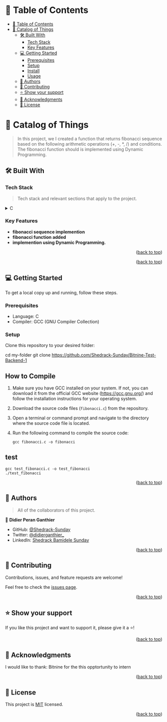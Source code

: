 <a name="readme-top"></a>


<div align="center">
  

  <h3><b></b></h3>

</div>

<!-- TABLE OF CONTENTS -->

# 📗 Table of Contents

- [📗 Table of Contents](#-table-of-contents)
- [📖 Catalog of Things ](#-catalog-of-things-)
  - [🛠 Built With ](#-built-with-)
    - [Tech Stack ](#tech-stack-)
    - [Key Features ](#key-features-)
  - [💻 Getting Started ](#-getting-started-)
    - [Prerequisites](#prerequisites)
    - [Setup](#setup)
    - [Install](#install)
    - [Usage](#usage)
  - [👥 Authors ](#-authors-)
  - [🤝 Contributing ](#-contributing-)
  - [⭐️ Show your support ](#️-show-your-support-)
  - [🙏 Acknowledgments ](#-acknowledgments-)
  - [📝 License ](#-license-)

<!-- PROJECT DESCRIPTION -->

# 📖 Catalog of Things <a name="about-project"></a>

> In this project, we I created a function that returns fibonacci sequence based on the following arithmetic operations (+, -, *, /) and conditions.
>The fibonacci function should is  implemented using Dynamic Programming.

## 🛠 Built With <a name="built-with"></a>

### Tech Stack <a name="tech-stack"></a>

> Tech stack and relevant sections that apply to the project.

<details>
  <summary>C</summary>
  <ul>
    <li><a href="https://reactjs.org/">React.js</a></li>
  </ul>
</details>


<!-- Features -->

### Key Features <a name="key-features"></a>


- **fibonacci sequence implemention**
- **fibonacci function added**
- **implemention  using Dynamic Programming.**

<p align="right">(<a href="#readme-top">back to top</a>)</p>


<p align="right">(<a href="#readme-top">back to top</a>)</p>

<!-- GETTING STARTED -->

## 💻 Getting Started <a name="getting-started"></a>

To get a local copy up and running, follow these steps.

### Prerequisites

- Language: C
- Compiler: GCC (GNU Compiler Collection)

### Setup

Clone this repository to your desired folder:


  cd my-folder
  git clone https://github.com/Shedrack-Sunday/Bitnine-Test-Backend-1


## How to Compile

1. Make sure you have GCC installed on your system. If not, you can download it from the official GCC website (https://gcc.gnu.org/) and follow the installation instructions for your operating system.

2. Download the source code files (`fibonacci.c`) from the repository.

3. Open a terminal or command prompt and navigate to the directory where the source code file is located.

4. Run the following command to compile the source code:

   ```shell
   gcc fibonacci.c -o fibonacci
   ```
## test

```
gcc test_fibonacci.c -o test_fibonacci
./test_fibonacci
```


<p align="right">(<a href="#readme-top">back to top</a>)</p>

<!-- AUTHORS -->

## 👥 Authors <a name="authors"></a>

> All of the collaborators of this project.

👤 **Didier Peran Ganthier**

- GitHub: [@Shedrack-Sunday](https://github.com/hedrack-Sunday)
- Twitter: [@didierganthier_](https://twitter.com/DeleSundayS)
- LinkedIn: [Shedrack Bamidele Sunday](https://linkedin.com/in/Shedrack-Sunday)





<p align="right">(<a href="#readme-top">back to top</a>)</p>

<!-- CONTRIBUTING -->

## 🤝 Contributing <a name="contributing"></a>

Contributions, issues, and feature requests are welcome!

Feel free to check the [issues page](../../issues/).

<p align="right">(<a href="#readme-top">back to top</a>)</p>

<!-- SUPPORT -->

## ⭐️ Show your support <a name="support"></a>


If you like this project and want to support it, please give it a ⭐️!

<p align="right">(<a href="#readme-top">back to top</a>)</p>

<!-- ACKNOWLEDGEMENTS -->

## 🙏 Acknowledgments <a name="acknowledgements"></a>


I would like to thank: Bitnine for the this opptortunity to intern 

<p align="right">(<a href="#readme-top">back to top</a>)</p>

<!-- LICENSE -->

## 📝 License <a name="license"></a>

This project is [MIT](./MIT.md) licensed.

<p align="right">(<a href="#readme-top">back to top</a>)</p>